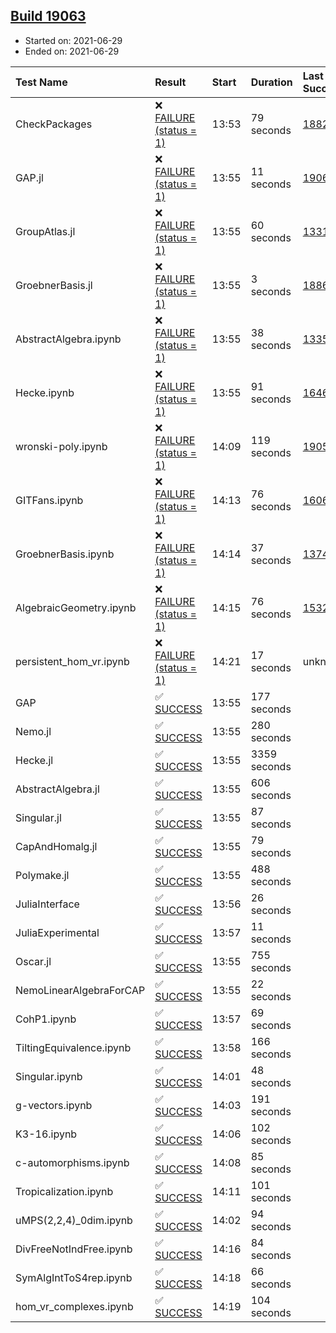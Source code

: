 ## [Build 19063](https://oscarci.mathematik.uni-kl.de/job/oscar/19063/)

* Started on: 2021-06-29
* Ended on: 2021-06-29

| Test Name    | Result | Start | Duration | Last Success | First Failure |
|:-------------|:-------|:------|:---------|:-------------|:--------------|
| CheckPackages | ❌ [FAILURE (status = 1)](https://oscarci.mathematik.uni-kl.de/job/oscar/19063/artifact/logs/build-19063/CheckPackages.log) | 13:53 | 79 seconds | [18822](https://oscarci.mathematik.uni-kl.de/job/oscar/18822/) | [18823](https://oscarci.mathematik.uni-kl.de/job/oscar/18823/) |
| GAP.jl | ❌ [FAILURE (status = 1)](https://oscarci.mathematik.uni-kl.de/job/oscar/19063/artifact/logs/build-19063/GAP.jl.log) | 13:55 | 11 seconds | [19062](https://oscarci.mathematik.uni-kl.de/job/oscar/19062/) | [19063](https://oscarci.mathematik.uni-kl.de/job/oscar/19063/) |
| GroupAtlas.jl | ❌ [FAILURE (status = 1)](https://oscarci.mathematik.uni-kl.de/job/oscar/19063/artifact/logs/build-19063/GroupAtlas.jl.log) | 13:55 | 60 seconds | [13311](https://oscarci.mathematik.uni-kl.de/job/oscar/13311/) | [13312](https://oscarci.mathematik.uni-kl.de/job/oscar/13312/) |
| GroebnerBasis.jl | ❌ [FAILURE (status = 1)](https://oscarci.mathematik.uni-kl.de/job/oscar/19063/artifact/logs/build-19063/GroebnerBasis.jl.log) | 13:55 | 3 seconds | [18864](https://oscarci.mathematik.uni-kl.de/job/oscar/18864/) | [18865](https://oscarci.mathematik.uni-kl.de/job/oscar/18865/) |
| AbstractAlgebra.ipynb | ❌ [FAILURE (status = 1)](https://oscarci.mathematik.uni-kl.de/job/oscar/19063/artifact/logs/build-19063/AbstractAlgebra.ipynb.log) | 13:55 | 38 seconds | [13355](https://oscarci.mathematik.uni-kl.de/job/oscar/13355/) | [13356](https://oscarci.mathematik.uni-kl.de/job/oscar/13356/) |
| Hecke.ipynb | ❌ [FAILURE (status = 1)](https://oscarci.mathematik.uni-kl.de/job/oscar/19063/artifact/logs/build-19063/Hecke.ipynb.log) | 13:55 | 91 seconds | [16463](https://oscarci.mathematik.uni-kl.de/job/oscar/16463/) | [16464](https://oscarci.mathematik.uni-kl.de/job/oscar/16464/) |
| wronski-poly.ipynb | ❌ [FAILURE (status = 1)](https://oscarci.mathematik.uni-kl.de/job/oscar/19063/artifact/logs/build-19063/wronski-poly.ipynb.log) | 14:09 | 119 seconds | [19057](https://oscarci.mathematik.uni-kl.de/job/oscar/19057/) | [19058](https://oscarci.mathematik.uni-kl.de/job/oscar/19058/) |
| GITFans.ipynb | ❌ [FAILURE (status = 1)](https://oscarci.mathematik.uni-kl.de/job/oscar/19063/artifact/logs/build-19063/GITFans.ipynb.log) | 14:13 | 76 seconds | [16068](https://oscarci.mathematik.uni-kl.de/job/oscar/16068/) | [16069](https://oscarci.mathematik.uni-kl.de/job/oscar/16069/) |
| GroebnerBasis.ipynb | ❌ [FAILURE (status = 1)](https://oscarci.mathematik.uni-kl.de/job/oscar/19063/artifact/logs/build-19063/GroebnerBasis.ipynb.log) | 14:14 | 37 seconds | [13748](https://oscarci.mathematik.uni-kl.de/job/oscar/13748/) | [13749](https://oscarci.mathematik.uni-kl.de/job/oscar/13749/) |
| AlgebraicGeometry.ipynb | ❌ [FAILURE (status = 1)](https://oscarci.mathematik.uni-kl.de/job/oscar/19063/artifact/logs/build-19063/AlgebraicGeometry.ipynb.log) | 14:15 | 76 seconds | [15322](https://oscarci.mathematik.uni-kl.de/job/oscar/15322/) | [15323](https://oscarci.mathematik.uni-kl.de/job/oscar/15323/) |
| persistent_hom_vr.ipynb | ❌ [FAILURE (status = 1)](https://oscarci.mathematik.uni-kl.de/job/oscar/19063/artifact/logs/build-19063/persistent_hom_vr.ipynb.log) | 14:21 | 17 seconds | unknown | unknown |
| GAP | ✅ [SUCCESS](https://oscarci.mathematik.uni-kl.de/job/oscar/19063/artifact/logs/build-19063/GAP.log) | 13:55 | 177 seconds |  |  |
| Nemo.jl | ✅ [SUCCESS](https://oscarci.mathematik.uni-kl.de/job/oscar/19063/artifact/logs/build-19063/Nemo.jl.log) | 13:55 | 280 seconds |  |  |
| Hecke.jl | ✅ [SUCCESS](https://oscarci.mathematik.uni-kl.de/job/oscar/19063/artifact/logs/build-19063/Hecke.jl.log) | 13:55 | 3359 seconds |  |  |
| AbstractAlgebra.jl | ✅ [SUCCESS](https://oscarci.mathematik.uni-kl.de/job/oscar/19063/artifact/logs/build-19063/AbstractAlgebra.jl.log) | 13:55 | 606 seconds |  |  |
| Singular.jl | ✅ [SUCCESS](https://oscarci.mathematik.uni-kl.de/job/oscar/19063/artifact/logs/build-19063/Singular.jl.log) | 13:55 | 87 seconds |  |  |
| CapAndHomalg.jl | ✅ [SUCCESS](https://oscarci.mathematik.uni-kl.de/job/oscar/19063/artifact/logs/build-19063/CapAndHomalg.jl.log) | 13:55 | 79 seconds |  |  |
| Polymake.jl | ✅ [SUCCESS](https://oscarci.mathematik.uni-kl.de/job/oscar/19063/artifact/logs/build-19063/Polymake.jl.log) | 13:55 | 488 seconds |  |  |
| JuliaInterface | ✅ [SUCCESS](https://oscarci.mathematik.uni-kl.de/job/oscar/19063/artifact/logs/build-19063/JuliaInterface.log) | 13:56 | 26 seconds |  |  |
| JuliaExperimental | ✅ [SUCCESS](https://oscarci.mathematik.uni-kl.de/job/oscar/19063/artifact/logs/build-19063/JuliaExperimental.log) | 13:57 | 11 seconds |  |  |
| Oscar.jl | ✅ [SUCCESS](https://oscarci.mathematik.uni-kl.de/job/oscar/19063/artifact/logs/build-19063/Oscar.jl.log) | 13:55 | 755 seconds |  |  |
| NemoLinearAlgebraForCAP | ✅ [SUCCESS](https://oscarci.mathematik.uni-kl.de/job/oscar/19063/artifact/logs/build-19063/NemoLinearAlgebraForCAP.log) | 13:55 | 22 seconds |  |  |
| CohP1.ipynb | ✅ [SUCCESS](https://oscarci.mathematik.uni-kl.de/job/oscar/19063/artifact/logs/build-19063/CohP1.ipynb.log) | 13:57 | 69 seconds |  |  |
| TiltingEquivalence.ipynb | ✅ [SUCCESS](https://oscarci.mathematik.uni-kl.de/job/oscar/19063/artifact/logs/build-19063/TiltingEquivalence.ipynb.log) | 13:58 | 166 seconds |  |  |
| Singular.ipynb | ✅ [SUCCESS](https://oscarci.mathematik.uni-kl.de/job/oscar/19063/artifact/logs/build-19063/Singular.ipynb.log) | 14:01 | 48 seconds |  |  |
| g-vectors.ipynb | ✅ [SUCCESS](https://oscarci.mathematik.uni-kl.de/job/oscar/19063/artifact/logs/build-19063/g-vectors.ipynb.log) | 14:03 | 191 seconds |  |  |
| K3-16.ipynb | ✅ [SUCCESS](https://oscarci.mathematik.uni-kl.de/job/oscar/19063/artifact/logs/build-19063/K3-16.ipynb.log) | 14:06 | 102 seconds |  |  |
| c-automorphisms.ipynb | ✅ [SUCCESS](https://oscarci.mathematik.uni-kl.de/job/oscar/19063/artifact/logs/build-19063/c-automorphisms.ipynb.log) | 14:08 | 85 seconds |  |  |
| Tropicalization.ipynb | ✅ [SUCCESS](https://oscarci.mathematik.uni-kl.de/job/oscar/19063/artifact/logs/build-19063/Tropicalization.ipynb.log) | 14:11 | 101 seconds |  |  |
| uMPS(2,2,4)_0dim.ipynb | ✅ [SUCCESS](https://oscarci.mathematik.uni-kl.de/job/oscar/19063/artifact/logs/build-19063/uMPS-2-2-4-_0dim.ipynb.log) | 14:02 | 94 seconds |  |  |
| DivFreeNotIndFree.ipynb | ✅ [SUCCESS](https://oscarci.mathematik.uni-kl.de/job/oscar/19063/artifact/logs/build-19063/DivFreeNotIndFree.ipynb.log) | 14:16 | 84 seconds |  |  |
| SymAlgIntToS4rep.ipynb | ✅ [SUCCESS](https://oscarci.mathematik.uni-kl.de/job/oscar/19063/artifact/logs/build-19063/SymAlgIntToS4rep.ipynb.log) | 14:18 | 66 seconds |  |  |
| hom_vr_complexes.ipynb | ✅ [SUCCESS](https://oscarci.mathematik.uni-kl.de/job/oscar/19063/artifact/logs/build-19063/hom_vr_complexes.ipynb.log) | 14:19 | 104 seconds |  |  |
